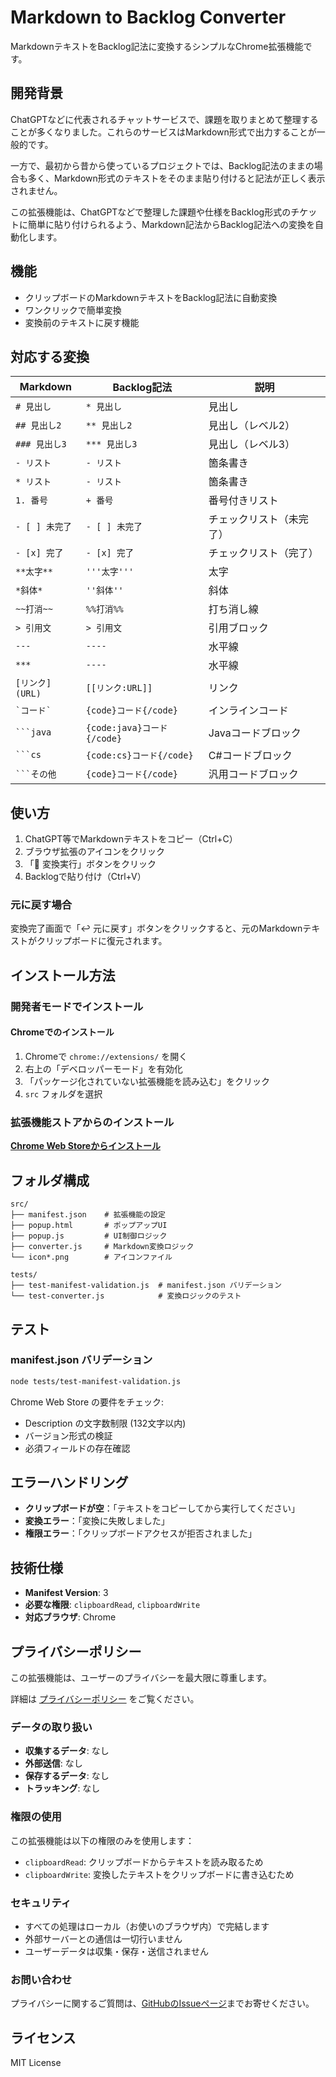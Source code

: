 # Markdown to Backlog Converter

MarkdownテキストをBacklog記法に変換するシンプルなChrome拡張機能です。

## 開発背景

ChatGPTなどに代表されるチャットサービスで、課題を取りまとめて整理することが多くなりました。これらのサービスはMarkdown形式で出力することが一般的です。

一方で、最初から昔から使っているプロジェクトでは、Backlog記法のままの場合も多く、Markdown形式のテキストをそのまま貼り付けると記法が正しく表示されません。

この拡張機能は、ChatGPTなどで整理した課題や仕様をBacklog形式のチケットに簡単に貼り付けられるよう、Markdown記法からBacklog記法への変換を自動化します。

## 機能

- クリップボードのMarkdownテキストをBacklog記法に自動変換
- ワンクリックで簡単変換
- 変換前のテキストに戻す機能

## 対応する変換

| Markdown | Backlog記法 | 説明 |
|----------|-------------|------|
| `# 見出し` | `* 見出し` | 見出し |
| `## 見出し2` | `** 見出し2` | 見出し（レベル2） |
| `### 見出し3` | `*** 見出し3` | 見出し（レベル3） |
| `- リスト` | `- リスト` | 箇条書き |
| `* リスト` | `- リスト` | 箇条書き |
| `1. 番号` | `+ 番号` | 番号付きリスト |
| `- [ ] 未完了` | `- [ ] 未完了` | チェックリスト（未完了） |
| `- [x] 完了` | `- [x] 完了` | チェックリスト（完了） |
| `**太字**` | `'''太字'''` | 太字 |
| `*斜体*` | `''斜体''` | 斜体 |
| `~~打消~~` | `%%打消%%` | 打ち消し線 |
| `> 引用文` | `> 引用文` | 引用ブロック |
| `---` | `----` | 水平線 |
| `***` | `----` | 水平線 |
| `[リンク](URL)` | `[[リンク:URL]]` | リンク |
| `` `コード` `` | `{code}コード{/code}` | インラインコード |
| ` ```java ` | `{code:java}コード{/code}` | Javaコードブロック |
| ` ```cs ` | `{code:cs}コード{/code}` | C#コードブロック |
| ` ```その他 ` | `{code}コード{/code}` | 汎用コードブロック |

## 使い方

1. ChatGPT等でMarkdownテキストをコピー（Ctrl+C）
2. ブラウザ拡張のアイコンをクリック
3. 「🔄 変換実行」ボタンをクリック
4. Backlogで貼り付け（Ctrl+V）

### 元に戻す場合

変換完了画面で「↩️ 元に戻す」ボタンをクリックすると、元のMarkdownテキストがクリップボードに復元されます。

## インストール方法

### 開発者モードでインストール

#### Chromeでのインストール
1. Chromeで `chrome://extensions/` を開く
2. 右上の「デベロッパーモード」を有効化
3. 「パッケージ化されていない拡張機能を読み込む」をクリック
4. `src` フォルダを選択

### 拡張機能ストアからのインストール

[**Chrome Web Storeからインストール**](https://chromewebstore.google.com/detail/markdown-to-backlog-conve/lpbkebjdelkibmfjicdehhppeeakhjpe)

## フォルダ構成

```
src/
├── manifest.json    # 拡張機能の設定
├── popup.html       # ポップアップUI
├── popup.js         # UI制御ロジック
├── converter.js     # Markdown変換ロジック
└── icon*.png        # アイコンファイル

tests/
├── test-manifest-validation.js  # manifest.json バリデーション
└── test-converter.js            # 変換ロジックのテスト
```

## テスト

### manifest.json バリデーション
```bash
node tests/test-manifest-validation.js
```

Chrome Web Store の要件をチェック:
- Description の文字数制限 (132文字以内)
- バージョン形式の検証
- 必須フィールドの存在確認

## エラーハンドリング

- **クリップボードが空**：「テキストをコピーしてから実行してください」
- **変換エラー**：「変換に失敗しました」
- **権限エラー**：「クリップボードアクセスが拒否されました」

## 技術仕様

- **Manifest Version**: 3
- **必要な権限**: `clipboardRead`, `clipboardWrite`
- **対応ブラウザ**: Chrome

## プライバシーポリシー

この拡張機能は、ユーザーのプライバシーを最大限に尊重します。

詳細は [プライバシーポリシー](PRIVACY.md) をご覧ください。

### データの取り扱い

- **収集するデータ**: なし
- **外部送信**: なし
- **保存するデータ**: なし
- **トラッキング**: なし

### 権限の使用

この拡張機能は以下の権限のみを使用します：

- `clipboardRead`: クリップボードからテキストを読み取るため
- `clipboardWrite`: 変換したテキストをクリップボードに書き込むため

### セキュリティ

- すべての処理はローカル（お使いのブラウザ内）で完結します
- 外部サーバーとの通信は一切行いません
- ユーザーデータは収集・保存・送信されません

### お問い合わせ

プライバシーに関するご質問は、[GitHubのIssueページ](https://github.com/okuo/md2backlog-extension/issues)までお寄せください。

## ライセンス

MIT License